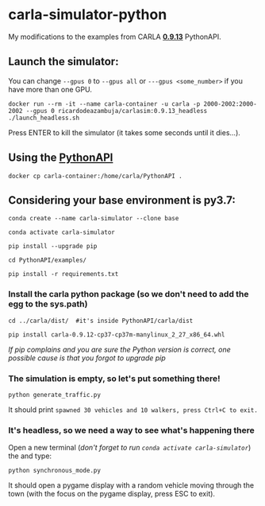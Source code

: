 # carla-simulator-python
My modifications to the examples from CARLA [**0.9.13**](https://carla.org/2021/11/16/release-0.9.13/) PythonAPI.



## Launch the simulator:
You can change ```--gpus 0``` to ```--gpus all``` or ```---gpus <some_number>``` if you have more than one GPU.
```
docker run --rm -it --name carla-container -u carla -p 2000-2002:2000-2002 --gpus 0 ricardodeazambuja/carlasim:0.9.13_headless ./launch_headless.sh
```
Press ENTER to kill the simulator (it takes some seconds until it dies...).


## Using the [PythonAPI](https://carla.readthedocs.io/en/0.9.12/python_api/)
```
docker cp carla-container:/home/carla/PythonAPI .
```

## Considering your base environment is py3.7:
```
conda create --name carla-simulator --clone base
```

```
conda activate carla-simulator
```

```
pip install --upgrade pip
```

```
cd PythonAPI/examples/
```

```
pip install -r requirements.txt 
```

### Install the carla python package (so we don't need to add the egg to the sys.path)
```
cd ../carla/dist/  #it's inside PythonAPI/carla/dist
```

```
pip install carla-0.9.12-cp37-cp37m-manylinux_2_27_x86_64.whl
```
*If pip complains and you are sure the Python version is correct, one possible cause is that you forgot to upgrade pip*

### The simulation is empty, so let's put something there!

```
python generate_traffic.py 
```
It should print ```spawned 30 vehicles and 10 walkers, press Ctrl+C to exit.```

### It's headless, so we need a way to see what's happening there
Open a new terminal (*don't forget to run ```conda activate carla-simulator```*) the and type:

```
python synchronous_mode.py
```
It should open a pygame display with a random vehicle moving through the town (with the focus on the pygame display, press ESC to exit).
